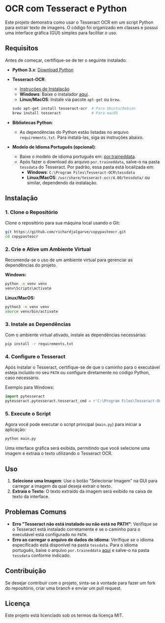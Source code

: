 # OCR com Tesseract e Python

Este projeto demonstra como usar o Tesseract OCR em um script Python para extrair texto de imagens. O código foi organizado em classes e possui uma interface gráfica (GUI) simples para facilitar o uso.

## Requisitos

Antes de começar, certifique-se de ter o seguinte instalado:

- **Python 3.x**: [Download Python](https://www.python.org/downloads/)
- **Tesseract-OCR**: 
  - [Instruções de Instalação](https://github.com/tesseract-ocr/tesseract)
  - **Windows**: Baixe o instalador [aqui](https://github.com/tesseract-ocr/tesseract/wiki).
  - **Linux/MacOS**: Instale via pacote `apt-get` ou `brew`.
  
  ```bash
  sudo apt-get install tesseract-ocr  # Para Ubuntu/Debian
  brew install tesseract              # Para macOS
  ```

- **Bibliotecas Python**: 
  - As dependências do Python estão listadas no arquivo `requirements.txt`. Para instalá-las, siga as instruções abaixo.

- **Modelo de Idioma Português (opcional)**:
  - Baixe o modelo de idioma português em: [por.traineddata](https://github.com/tesseract-ocr/tessdata/blob/main/por.traineddata).
  - Após fazer o download do arquivo `por.traineddata`, salve-o na pasta `tessdata` do Tesseract. Por padrão, essa pasta está localizada em:
    - **Windows**: `C:\Program Files\Tesseract-OCR\tessdata`
    - **Linux/MacOS**: `/usr/share/tesseract-ocr/4.00/tessdata/` ou similar, dependendo da instalação.

## Instalação

### 1. Clone o Repositório

Clone o repositório para sua máquina local usando o Git:

```bash
git https://github.com/richardjalgarve/copypasteocr.git
cd copypasteocr
```

### 2. Crie e Ative um Ambiente Virtual

Recomenda-se o uso de um ambiente virtual para gerenciar as dependências do projeto.

**Windows:**

```bash
python -m venv venv
venv\Scripts\activate
```

**Linux/MacOS:**

```bash
python3 -m venv venv
source venv/bin/activate
```

### 3. Instale as Dependências

Com o ambiente virtual ativado, instale as dependências necessárias:

```bash
pip install -r requirements.txt
```

### 4. Configure o Tesseract

Após instalar o Tesseract, certifique-se de que o caminho para o executável esteja incluído no seu `PATH` ou configure diretamente no código Python, caso necessário.

Exemplo para Windows:

```python
import pytesseract
pytesseract.pytesseract.tesseract_cmd = r'C:\Program Files\Tesseract-OCR\tesseract.exe'
```

### 5. Execute o Script

Agora você pode executar o script principal (`main.py`) para iniciar a aplicação:

```bash
python main.py
```

Uma interface gráfica será exibida, permitindo que você selecione uma imagem e extraia o texto utilizando o Tesseract OCR.

## Uso

1. **Selecione uma Imagem**: Use o botão "Selecionar Imagem" na GUI para carregar a imagem da qual deseja extrair o texto.
2. **Extraia o Texto**: O texto extraído da imagem será exibido na caixa de texto da interface.

## Problemas Comuns

- **Erro "Tesseract não está instalado ou não está no PATH"**: Verifique se o Tesseract está instalado corretamente e se o caminho para o executável está configurado no `PATH`.
- **Erro ao carregar o arquivo de dados de idioma**: Verifique se o idioma especificado está disponível na pasta `tessdata`. Para o idioma português, baixe o arquivo `por.traineddata` [aqui](https://github.com/tesseract-ocr/tessdata/blob/main/por.traineddata) e salve-o na pasta `tessdata` conforme indicado.

## Contribuição

Se desejar contribuir com o projeto, sinta-se à vontade para fazer um fork do repositório, criar uma branch e enviar um pull request.

## Licença

Este projeto está licenciado sob os termos da licença MIT.
